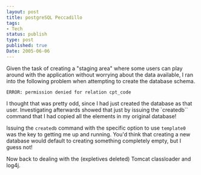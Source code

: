 ```yaml
---
layout: post
title: postgreSQL Peccadillo
tags:
- Tech
status: publish
type: post
published: true
Date: 2005-06-06
---
```

Given the task of creating a "staging area" where some users can play around with the application without worrying about the data available, I ran into the following problem when attempting to create the database schema.

```
ERROR: permission denied for relation cpt_code
```

I thought that was pretty odd, since I had just created the database as that user.  Investigating afterwards showed that just by issuing the `createdb`` command that I had copied all the elements in my original database!

Issuing the `createdb` command with the specific option to use `template0` was the key to getting me up and running.  You'd think that creating a new database would default to creating something completely empty, but I guess not!

Now back to dealing with the (expletives deleted) Tomcat classloader and log4j.
